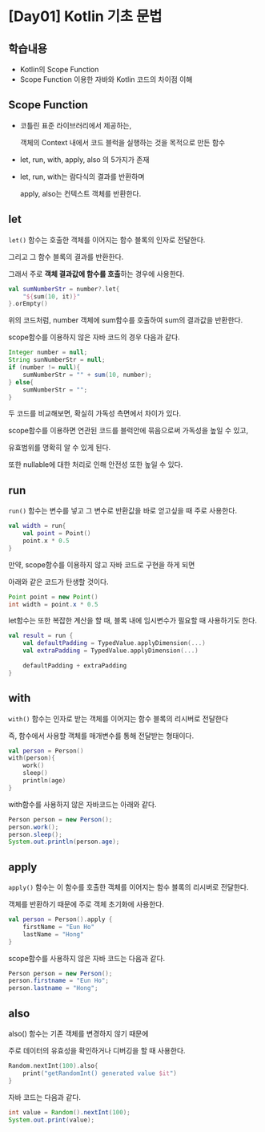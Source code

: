 # [Day01] Kotlin 기초 문법

## 학습내용

- Kotlin의 Scope Function
- Scope Function 이용한 자바와 Kotlin 코드의 차이점 이해

## Scope Function

- 코틀린 표준 라이브러리에서 제공하는,

  객체의 Context 내에서 코드 블럭을 실행하는 것을 목적으로 만든 함수

- let, run, with, apply, also 의 5가지가 존재

- let, run, with는 람다식의 결과를 반환하며

  apply, also는 컨텍스트 객체를 반환한다.



## let

`let()` 함수는 호출한 객체를 이어지는 함수 블록의 인자로 전달한다.

그리고 그 함수 블록의 결과를 반환한다.

그래서 주로 **객체 결과값에 함수를 호출**하는 경우에 사용한다.

```kotlin
val sumNumberStr = number?.let{
    "${sum(10, it)}"
}.orEmpty()
```

위의 코드처럼, number 객체에 sum함수를 호출하여 sum의 결과값을 반환한다.



scope함수를 이용하지 않은 자바 코드의 경우 다음과 같다.

```java
Integer number = null;
String sunNumberStr = null;
if (number != null){
    sumNumberStr = "" + sum(10, number);
} else{
    sumNumberStr = "";
}
```



두 코드를 비교해보면, 확실히 가독성 측면에서 차이가 있다.

scope함수를 이용하면 연관된 코드를 블럭안에 묶음으로써 가독성을 높일 수 있고,

유효범위를 명확히 알 수 있게 된다.

또한 nullable에 대한 처리로 인해 안전성 또한 높일 수 있다.



## run

`run()` 함수는 변수를 넣고 그 변수로 반환값을 바로 얻고싶을 때 주로 사용한다.

```kotlin
val width = run{
    val point = Point()
    point.x * 0.5
}
```

만약, scope함수를 이용하지 않고 자바 코드로 구현을 하게 되면

아래와 같은 코드가 탄생할 것이다.

```java
Point point = new Point()
int width = point.x * 0.5
```



let함수는 또한 복잡한 계산을 할 때, 블록 내에 임시변수가 필요할 때 사용하기도 한다.

```kotlin
val result = run {
    val defaultPadding = TypedValue.applyDimension(...)
    val extraPadding = TypedValue.applyDimension(...)
  
    defaultPadding + extraPadding
}
```



## with

`with()` 함수는 인자로 받는 객체를 이어지는 함수 블록의 리시버로 전달한다

즉, 함수에서 사용할 객체를 매개변수를 통해 전달받는 형태이다.

```kotlin
val person = Person()
with(person){
    work()
    sleep()
    println(age)
}
```



with함수를 사용하지 않은 자바코드는 아래와 같다.

```java
Person person = new Person();
person.work();
person.sleep();
System.out.println(person.age);
```



## apply

`apply()` 함수는 이 함수를 호출한 객체를 이어지는 함수 블록의 리시버로 전달한다.

객체를 반환하기 때문에 주로 객체 초기화에 사용한다.

```kotlin
val person = Person().apply {
    firstName = "Eun Ho"
    lastName = "Hong"
}
```



scope함수를 사용하지 않은 자바 코드는 다음과 같다.

```java
Person person = new Person();
person.firstname = "Eun Ho";
person.lastname = "Hong";
```



## also

also() 함수는 기존 객체를 변경하지 않기 때문에 

주로 데이터의 유효성을 확인하거나 디버깅을 할 때 사용한다.

```kotlin
Random.nextInt(100).also{
    print("getRandomInt() generated value $it")
}
```



자바 코드는 다음과 같다.

```java
int value = Random().nextInt(100);
System.out.print(value);
```